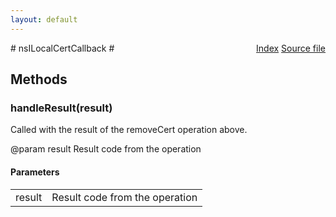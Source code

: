 ```yaml
---
layout: default
---
```

<div class='links' style='float:right'><a href="../index.html">Index</a>
<a href="http://dxr.mozilla.org/mozilla-central/source/toolkit/devtools/security/nsILocalCertService.idl">Source file</a>
</div>
# nsILocalCertCallback #

## Methods ##

### handleResult(result) ###
  
Called with the result of the removeCert operation above.  
  
@param result Result code from the operation  
  

#### Parameters ####

<table>

<tr>
<td>result</td>
<td>Result code from the operation  
</td>
</tr>

</table>
